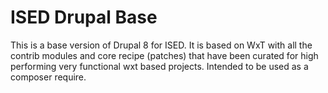 # ISED Drupal Base

This is a base version of Drupal 8 for ISED.
It is based on WxT with all the contrib modules and core recipe (patches) that have been curated 
for high performing very functional wxt based projects. Intended to be used as a composer require.

 
